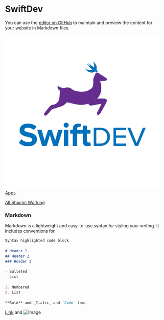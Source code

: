 # SwiftDev

You can use the [editor on GitHub](https://github.com/SwiftDevStudent/Website/edit/gh-pages/index.md) to maintain and preview the content for your website in Markdown files.

![SwiftDevLogo](5C4275F0-3D76-4457-8323-85BBB95A7FEA.jpeg)
[Apps](/apps/index.md)

[All Shiurim Working](/ShiurimWorking.json)
### Markdown

Markdown is a lightweight and easy-to-use syntax for styling your writing. It includes conventions for

```markdown
Syntax highlighted code block

# Header 1
## Header 2
### Header 3

- Bulleted
- List

1. Numbered
2. List

**Bold** and _Italic_ and `Code` text
```
[Link](url) and ![Image](src)


